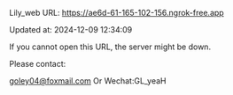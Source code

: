 Lily_web URL: https://ae6d-61-165-102-156.ngrok-free.app

Updated at: 2024-12-09 12:34:09

If you cannot open this URL, the server might be down.

Please contact: 

goley04@foxmail.com Or Wechat:GL_yeaH